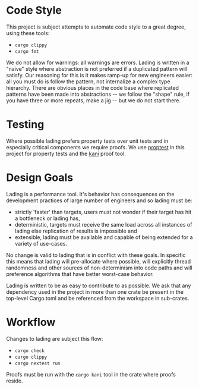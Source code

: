 # Code Style

This project is subject attempts to automate code style to a great degree, using
these tools:

* `cargo clippy`
* `cargo fmt`

We do not allow for warnings: all warnings are errors. Lading is written in a
"naive" style where abstraction is not preferred if a duplicated pattern will
satisfy. Our reasoning for this is it makes ramp-up for new engineers easier:
all you must do is follow the pattern, not internalize a complex type
hierarchy. There are obvious places in the code base where replicated patterns
have been made into abstractions -- we follow the "shape" rule, if you have
three or more repeats, make a jig -- but we do not start there.

# Testing

Where possible lading prefers property tests over unit tests and in especially
critical components we require proofs. We use
[proptest](https://github.com/proptest-rs/proptest) in this project for property
tests and the [kani](https://github.com/model-checking/kani) proof tool.

# Design Goals

Lading is a performance tool. It's behavior has consequences on the development
practices of large number of engineers and so lading must be:

* strictly 'faster' than targets, users must not wonder if their target has hit
  a bottleneck or lading has,
* deterministic, targets must receive the same load across all instances of
  lading else replication of results is impossible and
* extensible, lading must be available and capable of being extended for a
  variety of use-cases.

No change is valid to lading that is in conflict with these goals. In specific
this means that lading will pre-allocate where possible, will explicitly thread
randomness and other sources of non-determinism into code paths and will
preference algorithms that have better worst-case behavior.

Lading is written to be as easy to contribute to as possible. We ask that any
dependency used in the project in more than one crate be present in the
top-level Cargo.toml and be referenced from the workspace in sub-crates.

# Workflow

Changes to lading are subject this flow:

* `cargo check`
* `cargo clippy`
* `cargo nextest run`

Proofs must be run with the `cargo kani` tool in the crate where proofs reside.
